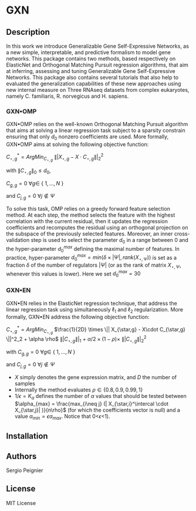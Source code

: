 # GXN



## Description

In this work we introduce Generalizable Gene Self-Expressive Networks, as a new simple, interpretable, and predictive formalism to model gene networks.
This package contains two methods, based respectively on ElasticNet and Orthogonal Matching Pursuit regression algorithms, that aim at inferring, assessing and tuning Generalizable Gene Self-Expressive Networks.
This package also contains several tutorials that also help to evaluated the generalization capabilities of these new approaches using new internal measure on Three RNAseq datasets from complex eukaryotes, namely C. familiaris, R. norvegicus and H. sapiens.

### GXN•OMP

GXN•OMP relies on the well-known Orthogonal Matching Pursuit algorithm that aims at solving a linear regression task subject to a sparsity constrain ensuring that only $d_0$ nonzero coefficients are used.
More formally, GXN•OMP aims at solving the following objective function:

$C_{\star,g}^* =  ArgMin_{C_{\star,g}}$ $\|| X_{\star,g} - X\cdot C_{\star,g} \||^2_2$

with $\|C_{\star,g}\|_0 \leq d_0$,

$C_{g,g} =0$    $\forall g \in$ { $1, \dots,  N$ }

and $C_{j,g} = 0$   $\forall j \notin \Psi$

To solve this task, OMP relies on a greedy forward feature selection method.
At each step, the method selects the feature with the highest correlation with the current residual, then it updates the regression coefficients and recomputes the residual using an orthogonal projection on the subspace of the previously selected features.
Moreover, an inner cross-validation step is used to select the parameter $d_0$ in a range between 0 and the hyper-parameter $d_0^{max}$ defining the maximal number of features.
In practice, hyper-parameter $d_0^{max} = min(\delta \times |\Psi|,  rank(X_{\star,\Psi}))$ is set as a fraction $\delta$ of the number of regulators $|\Psi|$ (or as the rank of matrix $X_{\star,\Psi}$, whenever this values is lower). Here we set $d_0^{max}=30$

### GXN•EN

GXN•EN relies in the ElasticNet regression technique, that address the linear regression task using simultaneously $\ell_1$ and $\ell_2$ regularization. More formally, GXN•EN address the following objective function:

$C_{\star,g}^* =  ArgMin_{C_{\star,g}}$     $\frac{1}{2D} \times \|| X_{\star,g} - X\cdot C_{\star,g} \||^2_2 + \alpha  \rho$  $\|| C_{\star,g} \||_1$ + $\alpha/2\times(1-\rho)\times$  $\|| C_{\star,g} \||^2_2$

with $C_{g,g} =0$    $\forall g \in$ { $1, \dots,  N$ }

and $C_{j,g} = 0$   $\forall j \notin \Psi$

+ $X$ simply denotes the gene expression matrix, and $D$ the number of samples
+ Internally the method evaluates $\rho \in \{0.8,0.9,0.99,1\}$
+ $1/\epsilon=K_{\alpha}$ defines the number of $\alpha$ values that should be tested between $\alpha_{max} = \frac{max_{i\neq j} (| X_{\star,i}^\intercal \cdot X_{\star,j}| )}{n\rho}$ (for which the coefficients vector is null) and a value $\alpha_{min} = \epsilon \alpha_{max}$. Notice that 0<$\epsilon$<1).


## Installation


## Authors 
Sergio Peignier

## License
MIT License
